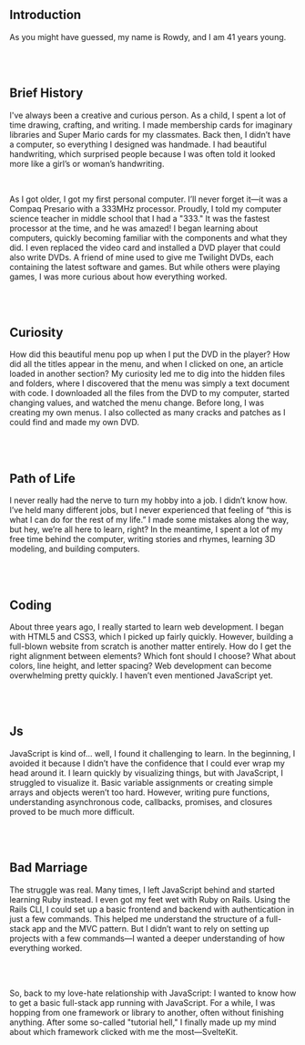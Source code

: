 ## Introduction

As you might have guessed, my name is Rowdy, and I am 41 years young.

<br>
<br>

## Brief History

I've always been a creative and curious person. As a child, I spent a lot of time drawing, crafting, and writing. I made membership cards for imaginary libraries and Super Mario cards for my classmates. Back then, I didn’t have a computer, so everything I designed was handmade. I had beautiful handwriting, which surprised people because I was often told it looked more like a girl’s or woman’s handwriting.

<br>

As I got older, I got my first personal computer. I’ll never forget it—it was a Compaq Presario with a 333MHz processor. Proudly, I told my computer science teacher in middle school that I had a "333." It was the fastest processor at the time, and he was amazed! I began learning about computers, quickly becoming familiar with the components and what they did. I even replaced the video card and installed a DVD player that could also write DVDs. A friend of mine used to give me Twilight DVDs, each containing the latest software and games. But while others were playing games, I was more curious about how everything worked.

<br>
<br>

## Curiosity

How did this beautiful menu pop up when I put the DVD in the player? How did all the titles appear in the menu, and when I clicked on one, an article loaded in another section? My curiosity led me to dig into the hidden files and folders, where I discovered that the menu was simply a text document with code. I downloaded all the files from the DVD to my computer, started changing values, and watched the menu change. Before long, I was creating my own menus. I also collected as many cracks and patches as I could find and made my own DVD.

<br>
<br>

## Path of Life

I never really had the nerve to turn my hobby into a job. I didn’t know how. I’ve held many different jobs, but I never experienced that feeling of “this is what I can do for the rest of my life.” I made some mistakes along the way, but hey, we’re all here to learn, right? In the meantime, I spent a lot of my free time behind the computer, writing stories and rhymes, learning 3D modeling, and building computers.

<br>
<br>

## Coding

About three years ago, I really started to learn web development. I began with HTML5 and CSS3, which I picked up fairly quickly. However, building a full-blown website from scratch is another matter entirely. How do I get the right alignment between elements? Which font should I choose? What about colors, line height, and letter spacing? Web development can become overwhelming pretty quickly. I haven’t even mentioned JavaScript yet.

<br>
<br>

## Js

JavaScript is kind of… well, I found it challenging to learn. In the beginning, I avoided it because I didn’t have the confidence that I could ever wrap my head around it. I learn quickly by visualizing things, but with JavaScript, I struggled to visualize it. Basic variable assignments or creating simple arrays and objects weren’t too hard. However, writing pure functions, understanding asynchronous code, callbacks, promises, and closures proved to be much more difficult.

<br>
<br>

## Bad Marriage

The struggle was real. Many times, I left JavaScript behind and started learning Ruby instead. I even got my feet wet with Ruby on Rails. Using the Rails CLI, I could set up a basic frontend and backend with authentication in just a few commands. This helped me understand the structure of a full-stack app and the MVC pattern. But I didn’t want to rely on setting up projects with a few commands—I wanted a deeper understanding of how everything worked.

<br>
<br>

So, back to my love-hate relationship with JavaScript: I wanted to know how to get a basic full-stack app running with JavaScript. For a while, I was hopping from one framework or library to another, often without finishing anything. After some so-called "tutorial hell," I finally made up my mind about which framework clicked with me the most—SvelteKit.
